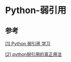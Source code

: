 # Python-弱引用

## 参考

[[1] Python 弱引用 学习](https://segmentfault.com/a/1190000005729873)

[[2] python弱引用的真正用法](https://yuerblog.cc/2018/08/28/python-weakref-real-usage/)

